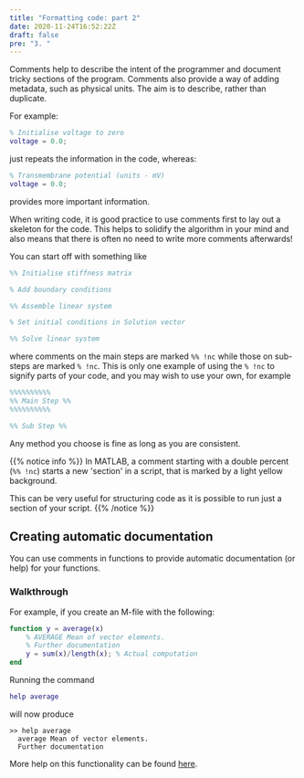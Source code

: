 ```yaml
---
title: "Formatting code: part 2"
date: 2020-11-24T16:52:22Z
draft: false
pre: "3. "
---
```



Comments help to describe the intent of the programmer and document tricky sections of the program.
Comments also provide a way of adding metadata, such as physical units.
The aim is to describe, rather than duplicate.

For example:

```matlab
% Initialise voltage to zero
voltage = 0.0;
```

just repeats the information in the code, whereas:

```matlab
% Transmembrane potential (units - mV)
voltage = 0.0;
```

provides more important information.

When writing code, it is good practice to use comments first to lay out a skeleton for the code.
This helps to solidify the algorithm in your mind and also means that there is often no need to write more comments afterwards!

You can start off with something like

```matlab
%% Initialise stiffness matrix

% Add boundary conditions

%% Assemble linear system

% Set initial conditions in Solution vector

%% Solve linear system
```

where comments on the main steps are marked `%% !nc` while those on sub-steps are marked `% !nc`. This is only one example of using the `% !nc` to signify parts of your code, and you may wish to use your own, for example

```matlab
%%%%%%%%%%
%% Main Step %%
%%%%%%%%%%

%% Sub Step %%
```

Any method you choose is fine as long as you are consistent.

{{% notice info %}}
In MATLAB, a comment starting with a double percent (`%% !nc`) starts a new 'section' in a script, that is marked by a light yellow background.

This can be very useful for structuring code as it is possible to run just a section of your script.
{{% /notice %}}


## Creating automatic documentation

You can use comments in functions to provide automatic documentation (or help) for your functions.

### Walkthrough

For example, if you create an M-file with the following:

```matlab
function y = average(x)
    % AVERAGE Mean of vector elements.
    % Further documentation
    y = sum(x)/length(x); % Actual computation
end
```


Running the command

```matlab
help average
```

will now produce

```plaintext
>> help average
  average Mean of vector elements.
  Further documentation
```

More help on this functionality can be found [here](https://uk.mathworks.com/help/matlab/matlab_prog/add-help-for-your-program.html).
